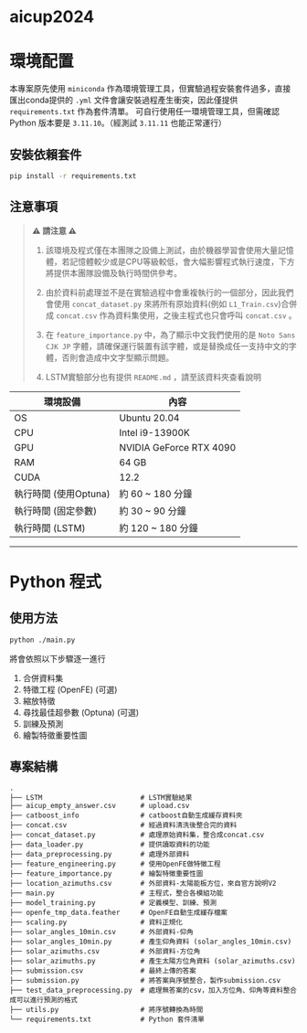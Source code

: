 # aicup2024
# 環境配置
本專案原先使用 `miniconda` 作為環境管理工具，但實驗過程安裝套件過多，直接匯出conda提供的 `.yml` 文件會讓安裝過程產生衝突，因此僅提供 `requirements.txt` 作為套件清單。
可自行使用任一環境管理工具，但需確認 Python 版本要是 `3.11.10`。（經測試 `3.11.11` 也能正常運行）

## 安裝依賴套件
```bash
pip install -r requirements.txt
```

## 注意事項

> **⚠️ 請注意 ⚠️**
> 1. 該環境及程式僅在本團隊之設備上測試，由於機器學習會使用大量記憶體，若記憶體較少或是CPU等級較低，會大幅影響程式執行速度，下方將提供本團隊設備及執行時間供參考。
> 
> 2. 由於資料前處理並不是在實驗過程中會重複執行的一個部分，因此我們會使用 `concat_dataset.py` 來將所有原始資料(例如 `L1_Train.csv`)合併成 `concat.csv` 作為資料集使用，之後主程式也只會呼叫 `concat.csv` 。
>
> 3. 在 `feature_importance.py` 中，為了顯示中文我們使用的是 `Noto Sans CJK JP` 字體，請確保運行裝置有該字體，或是替換成任一支持中文的字體，否則會造成中文字型顯示問題。
> 4. LSTM實驗部分也有提供 `README.md` ，請至該資料夾查看說明

| 環境設備 | 內容 |
| --- | --- |
| OS | Ubuntu 20.04 |
| CPU | Intel i9-13900K |
| GPU | NVIDIA GeForce RTX 4090 |
| RAM | 64 GB |
| CUDA | 12.2 |
| 執行時間 (使用Optuna) | 約 60 ~ 180 分鐘 |
| 執行時間 (固定參數) | 約 30 ~ 90 分鐘 |
| 執行時間 (LSTM) | 約 120 ~ 180 分鐘 |
---
# Python 程式

## 使用方法
```bash
python ./main.py
```
將會依照以下步驟逐一進行
1. 合併資料集
2. 特徵工程 (OpenFE) (可選)
3. 縮放特徵
4. 尋找最佳超參數 (Optuna) (可選)
5. 訓練及預測
6. 繪製特徵重要性圖

## 專案結構
```
.
├── LSTM                        # LSTM實驗結果
├── aicup_empty_answer.csv      # upload.csv
├── catboost_info               # catboost自動生成緩存資料夾
├── concat.csv                  # 經過資料清洗後整合完的資料
├── concat_dataset.py           # 處理原始資料集，整合成concat.csv
├── data_loader.py              # 提供讀取資料的功能
├── data_preprocessing.py       # 處理外部資料
├── feature_engineering.py      # 使用OpenFE做特徵工程
├── feature_importance.py       # 繪製特徵重要性圖
├── location_azimuths.csv       # 外部資料-太陽能板方位，來自官方說明V2
├── main.py                     # 主程式，整合各模組功能
├── model_training.py           # 定義模型、訓練、預測
├── openfe_tmp_data.feather     # OpenFE自動生成緩存檔案
├── scaling.py                  # 資料正規化
├── solar_angles_10min.csv      # 外部資料-仰角
├── solar_angles_10min.py       # 產生仰角資料 (solar_angles_10min.csv)
├── solar_azimuths.csv          # 外部資料-方位角
├── solar_azimuths.py           # 產生太陽方位角資料 (solar_azimuths.csv)
├── submission.csv              # 最終上傳的答案
├── submission.py               # 將答案與序號整合，製作submission.csv
├── test_data_preprocessing.py  # 處理無答案的csv，加入方位角、仰角等資料整合成可以進行預測的格式
├── utils.py                    # 將序號轉換為時間
└── requirements.txt            # Python 套件清單
```
